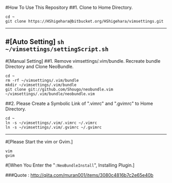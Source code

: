 #How To Use This Repository
##1. Clone to Home Directory.
```
cd ~
git clone https://HShigehara@bitbucket.org/HShigehara/vimsettings.git
```
---
#[Auto Setting]
`sh ~/vimsettings/settingScript.sh`
---
#[Manual Setting]
##1. Remove vimsettings/.vim/bundle. Recreate bundle Directory and Clone NeoBundle.
```
cd ~
rm -rf ~/vimsettings/.vim/bundle
mkdir ~/vimsettings/.vim/bundle
git clone git://github.com/Shougo/neobundle.vim ~/vimsettings/.vim/bundle/neobundle.vim
```
##2. Please Create a Symbolic Link of ".vimrc" and ".gvimrc" to Home Directory.
```
cd ~
ln -s ~/vimsettings/.vim/.vimrc ~/.vimrc
ln -s ~/vimsettings/.vim/.gvimrc ~/.gvimrc
```
---
#[Please Start the vim or Gvim.]
```
vim
gvim
```
#[When You Enter the "`:NeoBundleInstall`", Installing Plugin.]

###Quote : http://qiita.com/muran001/items/3080c4816b7c2e65e40b